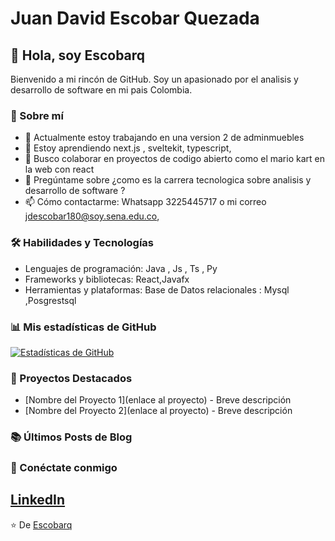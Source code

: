# Juan David Escobar Quezada

## 👋 Hola, soy Escobarq

Bienvenido a mi rincón de GitHub. Soy un apasionado por el analisis y desarrollo de software en mi pais Colombia.

### 🚀 Sobre mí

- 🔭 Actualmente estoy trabajando en una version 2 de adminmuebles
- 🌱 Estoy aprendiendo next.js , sveltekit, typescript,
- 👯 Busco colaborar en proyectos de codigo abierto como el mario kart en la web con react
- 💬 Pregúntame sobre ¿como es la carrera tecnologica sobre analisis y desarrollo de software ?
- 📫 Cómo contactarme: Whatsapp 3225445717  o mi correo jdescobar180@soy.sena.edu.co, 


### 🛠 Habilidades y Tecnologías

- Lenguajes de programación: Java , Js , Ts , Py
- Frameworks y bibliotecas: React,Javafx
- Herramientas y plataformas: Base de Datos relacionales : Mysql ,Posgrestsql

### 📊 Mis estadísticas de GitHub

[![Estadísticas de GitHub](https://github-readme-stats.vercel.app/api?username=Escobarq&show_icons=true&theme=radical)](https://github.com/anuraghazra/github-readme-stats)

### 📌 Proyectos Destacados

- [Nombre del Proyecto 1](enlace al proyecto) - Breve descripción
- [Nombre del Proyecto 2](enlace al proyecto) - Breve descripción

### 📚 Últimos Posts de Blog

<!-- BLOG-POST-LIST:START -->
<!-- BLOG-POST-LIST:END -->

### 🤝 Conéctate conmigo

[LinkedIn](https://www.linkedin.com/in/juan-david-escobar-quezada-380430302/)
---

⭐️ De [Escobarq]((https://github.com/Escobarq/))
